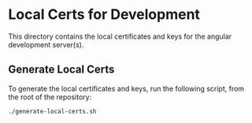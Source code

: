 # Local Certs for Development
This directory contains the local certificates and keys for the angular development server(s).

## Generate Local Certs
To generate the local certificates and keys, run the following script, from the root of the repository:
```bash
./generate-local-certs.sh                        
```

